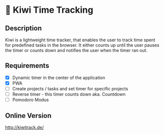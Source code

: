 # 🥝 Kiwi Time Tracking

## Description

Kiwi is a lightweight time tracker, that enables the user to track time spent for predefined tasks in the browser. It either counts up until the user pauses the timer or counts down and notifies the user when the timer ran out.

## Requirements

- [x] Dynamic timer in the center of the application
- [x] PWA
- [ ] Create projects / tasks and set timer for specific projects
- [ ] Reverse timer - this timer counts down aka. Countdown
- [ ] Pomodoro Modus

## Online Version

<http://kiwitrack.de/>
